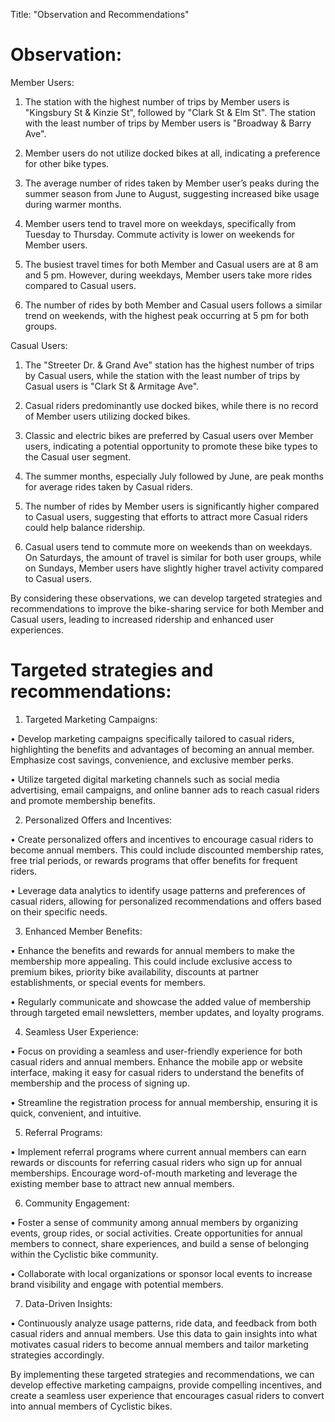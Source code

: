 
Title: "Observation and Recommendations"

# Observation:
  
Member Users:
    
1.	The station with the highest number of trips by Member users is "Kingsbury St & Kinzie St", followed by "Clark St & Elm St". The station with the least number of trips by Member users is "Broadway & Barry Ave".
    
2.	Member users do not utilize docked bikes at all, indicating a preference for other bike types.

3.	The average number of rides taken by Member user’s peaks during the summer season from June to August, suggesting increased bike usage during warmer months.

4.	Member users tend to travel more on weekdays, specifically from Tuesday to Thursday. Commute activity is lower on weekends for Member users.

5.	The busiest travel times for both Member and Casual users are at 8 am and 5 pm. However, during weekdays, Member users take more rides compared to Casual users.

6.	The number of rides by both Member and Casual users follows a similar trend on weekends, with the highest peak occurring at 5 pm for both groups.

Casual Users:
  
1.	The "Streeter Dr. & Grand Ave" station has the highest number of trips by Casual users, while the station with the least number of trips by Casual users is "Clark St & Armitage Ave".

2.	Casual riders predominantly use docked bikes, while there is no record of Member users utilizing docked bikes.

3.	Classic and electric bikes are preferred by Casual users over Member users, indicating a potential opportunity to promote these bike types to the Casual user segment.

4.	The summer months, especially July followed by June, are peak months for average rides taken by Casual riders.

5.	The number of rides by Member users is significantly higher compared to Casual users, suggesting that efforts to attract more Casual riders could help balance ridership.

6.	Casual users tend to commute more on weekends than on weekdays. On Saturdays, the amount of travel is similar for both user groups, while on Sundays, Member users have slightly higher travel activity compared to Casual users.

By considering these observations, we can develop targeted strategies and recommendations to improve the bike-sharing service for both Member and Casual users, leading to increased ridership and enhanced user experiences.

# Targeted strategies and recommendations:

1.	Targeted Marketing Campaigns:
  
•	Develop marketing campaigns specifically tailored to casual riders, highlighting the benefits and advantages of becoming an annual member. Emphasize cost savings, convenience, and exclusive member perks.

•	Utilize targeted digital marketing channels such as social media advertising, email campaigns, and online banner ads to reach casual riders and promote membership benefits.

2.	Personalized Offers and Incentives:
  
•	Create personalized offers and incentives to encourage casual riders to become annual members. This could include discounted membership rates, free trial periods, or rewards programs that offer benefits for frequent riders.

•	Leverage data analytics to identify usage patterns and preferences of casual riders, allowing for personalized recommendations and offers based on their specific needs.

3.	Enhanced Member Benefits:
  
•	Enhance the benefits and rewards for annual members to make the membership more appealing. This could include exclusive access to premium bikes, priority bike availability, discounts at partner establishments, or special events for members.

•	Regularly communicate and showcase the added value of membership through targeted email newsletters, member updates, and loyalty programs.

4.	Seamless User Experience:
  
•	Focus on providing a seamless and user-friendly experience for both casual riders and annual members. Enhance the mobile app or website interface, making it easy for casual riders to understand the benefits of membership and the process of signing up.

•	Streamline the registration process for annual membership, ensuring it is quick, convenient, and intuitive.

5.	Referral Programs:
  
•	Implement referral programs where current annual members can earn rewards or discounts for referring casual riders who sign up for annual memberships. Encourage word-of-mouth marketing and leverage the existing member base to attract new annual members.

6.	Community Engagement:
  
•	Foster a sense of community among annual members by organizing events, group rides, or social activities. Create opportunities for annual members to connect, share experiences, and build a sense of belonging within the Cyclistic bike community.

•	Collaborate with local organizations or sponsor local events to increase brand visibility and engage with potential members.

7.	Data-Driven Insights:
  
•	Continuously analyze usage patterns, ride data, and feedback from both casual riders and annual members. Use this data to gain insights into what motivates casual riders to become annual members and tailor marketing strategies accordingly.

By implementing these targeted strategies and recommendations, we can develop effective marketing campaigns, provide compelling incentives, and create a seamless user experience that encourages casual riders to convert into annual members of Cyclistic bikes.
